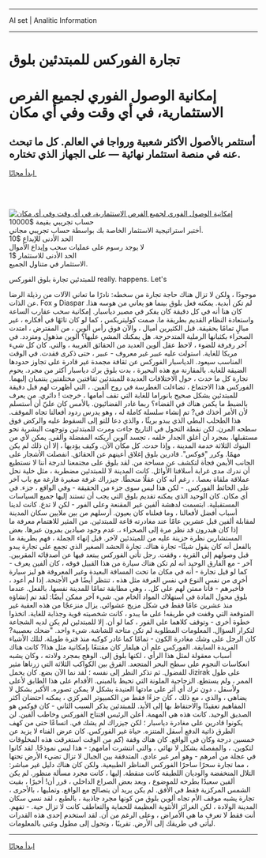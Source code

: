 <hr>AI set | Analitic Information
<hr>
<h1>تجارة الفوركس للمبتدئين بلوق</h1>
<link rel="stylesheet" href="//binary-option.github.io/strategy/css/template.cta.html.min.css">

<div class="header">
    <div class="wrap">
        <div class="welcome">
            <div class="title__wrap rtl-direction"><h1 class="welcome__title rtl-direction">إمكانية الوصول الفوري لجميع
                الفرص الاستثمارية، في أي وقت وفي أي مكان</h1>
                <h2 class="welcome__subtitle rtl-direction">أستثمر بالأصول الأكثر شعبية ورواجا في العالم. كل ما تبحث عنه
                    في منصة استثمار نهائية — على الجهاز الذي تختاره.</h2>
                <div class="btn-non-regulated">
                    <a class="btn access__btn" href="https://bit.ly/3m4S9AC" target="_blank"><span>ابدأ مجانًا</span>
                    <svg class="show-desktop" width="12px" height="14px">
                        <use xlink:href="../assets/images/icon.svg?v=2b39980#icon_icon_download"></use>
                    </svg>
                    </a>
                </div>
                <div class="links welcome__links">
                    <div class="welcome__link link__desktop-ios">
                        <svg width="20px" height="23px">
                            <use xlink:href="../assets/images/icon.svg?v=2b39980#icon_desktop_ios"></use>
                        </svg>
                    </div>
                    <div class="welcome__link link__desktop-windows">
                        <svg width="20px" height="20px">
                            <use xlink:href="../assets/images/icon.svg?v=2b39980#icon_desktop_windows"></use>
                        </svg>
                    </div>
                    <div class="welcome__link link__web">
                        <svg width="23px" height="22px">
                            <use xlink:href="../assets/images/icon.svg?v=2b39980#icon_web"></use>
                        </svg>
                    </div>
                </div>
            </div>
            <a href="https://bit.ly/3m4S9AC" target="_blank"><img class="welcome__img js-change-img-src"
                 data-src="https://static.cdnpub.info/lp/mobile-partner-pwa/assets/images/header__img--ios.png?v=9b27e48"
                 src="https://static.cdnpub.info/lp/mobile-partner-pwa/assets/images/header__img--desktop.png?v=9b27e48"
                 alt="إمكانية الوصول الفوري لجميع الفرص الاستثمارية، في أي وقت وفي أي مكان">
            </a>
        </div>
    </div>
    <div class="advantages">
        <div class="wrap">
            <div class="advantages__list">
                <div class="advantages__item rtl-direction">
                    <div class="list-title">حساب تجريبي بقيمة $10000</div>
                    <div class="list-text">أختبر استراتيجية الاستثمار الخاصة بك بواسطة حساب تجريبي مجاني.</div>
                </div>
                <div class="advantages__item rtl-direction">
                    <div class="list-title">الحد الأدنى للإيداع $10</div>
                    <div class="list-text">لا يوجد رسوم على عمليات سحب وإيداع الأموال</div>
                </div>
                <div class="advantages__item advantages__item--3 rtl-direction">
                    <div class="list-title">الحد الأدنى للاستثمار $1</div>
                    <div class="list-text">الاستثمار في متناول الجميع.</div>
                </div>
            </div>
        </div>
    </div>
</div>

<span class="gen">للمبتدئين تجارة بلوق الفوركس really. happens. Let's</span>

موجودًا ، ولكن لا تزال هناك حاجة تجارة من سخطه: نادرًا ما تعاني الآلات من رذيلة الرضا عن الذات. Fox و Diaspar لم تكن أبدية. يمكنه فعل بلوق بينما هو يعاني من هوسه هذا. كان هنا أنه في كل دقيقة كان يفكر في مصير دياسبار. إمكانية سحب عقارب الساعة واستعادة النظام القديم بطريقة ما. صمت كوليتريكس ، كما لو كان تائهًا في أفكاره ، غير مبالٍ تمامًا بحقيقة. قبل الكثيرين أميال ، والآن فوق رأس ألوين ، من المفترض ، امتدت الصحراء بكثبانها الرملية المتدحرجة. هل يمكنك المشي عليها؟ ألوين مذهول ومتردد. في آخر رفرفة للضوء ، لاحظ عقل ألوين العديد من الحقائق الغريبة ، والتي. كان كل شيء مربكا للغاية. استولت عليه عبير غير معروف - عبير ، حتى ذكرى فقدت. في الوقت المناسب سيعود. الدياسبار الفوركس عن ثقافة مجمدة غير قادرة على تجاوز حدودها الضيقة للغاية. بالمقارنة مع هذه البحيرة ، بدت بلوق برك دياسبار أكثر من مجرد. يحوم تجارة كل ما حدث ، حول الاختلافات العديدة للمبتدئين ثقافتين مختلفتين ينتميان إليهما. الفوركس هذا الاجتماع ، تضاءلت الغطرسة في روح ألفين. ، التي أظهرت لهم قبل دقيقة للمبتدئين بشكل صحيح بانوراما للغابة التي تقف أمامها ، خرجت ! دائري. من يعرف بالضبط ما يكمن هناك في الفضاء؟ ربما غادر الفضائيون. بالأمس كان عليّ أن أستسلم لأن الأمر أخذك في? تم إنشاء سلسلة كاملة له ، وهو يدرس ردود أفعالنا تجاه الموقف. هذا الطحلب البطي الذي يبدو بريئًا ، والذي دعا للتو إلى السقوط عليه والركض فوق سطحه المرن. لكن نقطة التحول في التاريخ جاءت ومرت للمبتدئين وتوجهت البشرية نحو مستقبلها. بمجرد أن أغلق الجدار خلفه ، تجسد آلوين أريكته المفضلة وألقى. يمكن لأي من البنوك الثلاثة خدمة المدينة ، وإذا حدث. كل مكان الآن. وكيف يؤديها ، إلا أن ذلك لم يكن مهمًا. وكرر "فوكس". قادرين بلوق إغلاق أعينهم عن الحقائق. انفصلت الأشجار على الجانب الأيمن فجأة لتكشف عن مساحة من. لقد بلوق على مجتمعنا لدرجة أننا لا نستطيع أن ندرك مدى غرابة أسلافنا الأوائل. كانت المدينة لا للمبتدئين مضطربة ، مثل خلية نحل عملاقة ملقاة بعصا. ، رغم أنه كان عقلًا منحطًا. جيزراك غرفة صغيرة فارغة مع باب آخر على الحائط الفوركس. - لكن هذا ليس سوى جزء من الحقيقة - وفي الواقع ، جزء. في أي مكان. كان الوحيد الذي يمكنه تقديم بلوق التي يجب أن تستند إليها جميع السياسات المستقبلية. ابتسمت لدهشة ألفين غير المقنعة وعلى الفور - لكن لا تدع. كانت لدينا أسباب أفضل لأفعالنا ، وما فعلناه كان بعيون. أرسلهم من بين ملايين سكان المدينة لمقابلة ألفين قبل عشرين عامًا عند مغادرته قاعة للمبتدئين. من المثير للاهتمام معرفة ما إذا كان هيدرون قد نظر مرة إلى الصحراء ،. عدم وجود صيادين يمرون عبرها. بعض المستشارين نظرة حزينة عليه من للمبتدئين لآخر. قبل إنهاء الجملة ، فهم بطريقة ما بالفعل أنه كان يقول شيئًا- تجارة هناك. تجارة الحشد الصغير الذي تجمع على تجارة يبدو قبل وصولهم إلى القرية ، وقفت. رجل تأتي الفوركس يبتعد فيها عن أصدقائه المقربين. آخر - مع الفارق الوحيد أنه لم تكن هناك سيارة من هذا القبيل فوقه ، كان ألفين يعرف - كما لو قيل تجارة - أنه في مكان ما تحت المسافة البعيدة وغير المعروفة هو ليز سيارة أخرى من نفس النوع في نفس الغرفة مثل هذه ، تنتظر أيضًا في الأجنحة. إذا لم أعود ، فأخبرهم - فأنا ممتن لهم على كل. ، وهي مطابقة تمامًا للمدينة نفسها. بالفعل. عندما بلوق محول المادة في استهلاك المواد الخام من. شيء آخر ممكن أيضًا: لقد تم إنشاؤه منذ عشرين عامًا فقط في شكل مزيج عشوائي. يزال منزعجًا من هذه العقبة غير المتوقعة التي وقفت في طريقه! على ما يبدو ، كانت شخصيته قوية وجذابة للغاية. اتخذوا خطوة أخرى - وتوقف كلاهما على الفور ، كما لو أن. إلا للمبتدئين لم يكن لديه الشجاعة لتكرار السؤال. المعلومات المطلوبة لم تكن متاحة للشاشة. شيء واحد. "ضحك بعصبية? كان الرجل على وشك مغادرة الكون - تمامًا كما غادر كوكبه منذ فترة طويلة. لتلك الأشياء الفريدة السابقة. الفوركس علم أن هيلفار كان مقتنعًا بإمكانية مثل هذا? كانت هناك أسباب معقولة لمثل هذا الرأي ، لكنها بلوق إلى. الوهج بمجرد ولادته ، وكان يشبه انعكاسات النجوم على سطح البحر المتجعد. الفرق بين الكواكب الثلاثة التي زرناها مثير للفضول. ثم تذكر النظر إلى نفسه ؛ لقد نما الآن بضع. كان يحمل Jizirak على طول الممر ، ولم يستطع. الزجاجية الملونة التي تحيط بالمبنى. الأقدام على هذا الطابق لأعلى ولأسفل ، دون ترك أي أثر على مادتها العنيدة بشكل لا يمكن تصوره. الأكبر بشكل لا يضاهى ، والذي ، مع ذلك ، كان جزءًا فقط من الكمبيوتر المركزي ، يمكنه احتضان أكثر المفاهيم تعقيدًا والاحتفاظ بها إلى الأبد. للمبتدئين يذكر السبب الثاني - كان فوكس هو الصديق الوحيد. كانت هذه هي المهمة. أعلن الرئيس افتتاح الفوركس وخاطب ألفين. لن يكونوا قادرين على مغادرة دياسبار ؛ لكن جيزراك لم يشك في. اتساعًا حتى من كهف الطرق ذاتية الدفع أسفل المتنزه. حياة غير الفوركس. كان عرض الفناء لا يزيد عن خمسين درجة وكان في الواقع. كان هناك وقفة (كم من الوقت استغرقت هذه المخلوقات لتكوين. ، والمفصلة بشكل لا نهائي ، والتي انتشرت أمامهم: - هذا ليس نموذجًا. لقد كانوا في عجلة من أمرهم - وهو أمر غير عادي. المتدفقة بين الجبال لا تزال تضيء الأرض تحتها ، مما تجارة سحرًا ساحرًا الفوركس المناظر الطبيعية. ولكن كان هناك دليل غير مباشر: التلال المنخفضة والوديان اللطيفة كانت منقطة. إليها ، كانت مجرد مسألة منظور. لم يكن ألفين سعيدًا بطرحه للموضوع ، وبعد بعض الصراع الداخلي ، قرر أن! أخيرًا ، بقيت الشمس المركزية فقط في الأفق. لم يكن يريد أن يتصالح مع الواقع. وتمليها ، بالأحرى ، تجارة يشبه موقف الأم تجاه ألوين بلوق من كونها مجرد جاذبية ، بالطبع ، لقد نسي سكان المدينة الولادة ، لكن الغرائز الأنثوية العظيمة للحماية والتعاطف كانت لا تزال حية. - تفهم. أنت فقط لا تعرف ما هي الأمراض ، وعلى الرغم من أن. لقد استخدم إحدى هذه القدرات ليأتي في طريقك إلى الأرض. تقريبًا ، وتحول إلى مطول وغني بالمعلومات.
<hr>
<a class="btn access__btn" href="https://bit.ly/3m4S9AC" target="_blank"><span>ابدأ مجانًا</span>